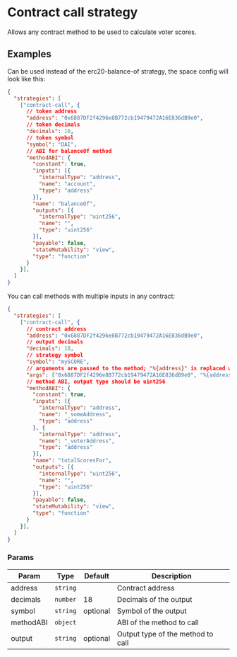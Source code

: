 # Contract call strategy

Allows any contract method to be used to calculate voter scores.

## Examples

Can be used instead of the erc20-balance-of strategy, the space config will look like this:

```JSON
{
  "strategies": [
    ["contract-call", {
      // token address
      "address": "0x6887DF2f4296e8B772cb19479472A16E836dB9e0",
      // token decimals
      "decimals": 18,
      // token symbol
      "symbol": "DAI",
      // ABI for balanceOf method
      "methodABI": {
        "constant": true,
        "inputs": [{
          "internalType": "address",
          "name": "account",
          "type": "address"
        }],
        "name": "balanceOf",
        "outputs": [{
          "internalType": "uint256",
          "name": "",
          "type": "uint256"
        }],
        "payable": false,
        "stateMutability": "view",
        "type": "function"
      }
    }],
  ]
}
```

You can call methods with multiple inputs in any contract:

```JSON
{
  "strategies": [
    ["contract-call", {
      // contract address
      "address": "0x6887DF2f4296e8B772cb19479472A16E836dB9e0",
      // output decimals
      "decimals": 18,
      // strategy symbol
      "symbol": "mySCORE",
      // arguments are passed to the method; "%{address}" is replaced with the voter's address; default value ["%{address}"]
      "args": ["0x6887DF2f4296e8B772cb19479472A16E836dB9e0", "%{address}"], 
      // method ABI, output type should be uint256
      "methodABI": {
        "constant": true,
        "inputs": [{
          "internalType": "address",
          "name": "_someAddress",
          "type": "address"
        }, {
          "internalType": "address",
          "name": "_voterAddress",
          "type": "address"
        }],
        "name": "totalScoresFor",
        "outputs": [{
          "internalType": "uint256",
          "name": "",
          "type": "uint256"
        }],
        "payable": false,
        "stateMutability": "view",
        "type": "function"
      }
    }],
  ]
}
```

### Params

| Param | Type | Default | Description |
| --- | --- | --- | --- |
| address | `string` |  | Contract address |
| decimals | `number` | 18 | Decimals of the output |
| symbol | `string` | optional | Symbol of the output |
| methodABI | `object` |  | ABI of the method to call |
| output | `string` | optional  | Output type of the method to call |
